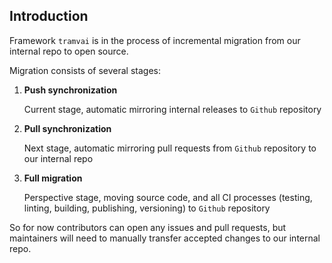 ## Introduction

Framework `tramvai` is in the process of incremental migration from our internal repo to open source.

Migration consists of several stages:

1. **Push synchronization**

    Сurrent stage, automatic mirroring internal releases to `Github` repository

1. **Pull synchronization**

    Next stage, automatic mirroring pull requests from `Github` repository to our internal repo

1. **Full migration**

    Perspective stage, moving source code, and all CI processes (testing, linting, building, publishing, versioning) to `Github` repository

So for now contributors can open any issues and pull requests, but maintainers will need to manually transfer accepted changes to our internal repo.
